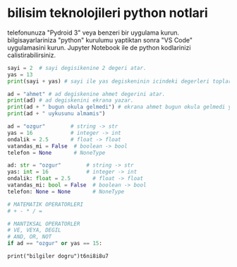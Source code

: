 # bilisim teknolojileri python notlari 

telefonunuza "Pydroid 3" veya benzeri bir uygulama kurun.
bilgisayarlariniza "python" kurulumu yaptiktan sonra "VS Code" uygulamasini kurun. 
Jupyter Notebook ile de python kodlarinizi calistirabilirsiniz.

```python
sayi = 2  # sayi degisikenine 2 degeri atar.
yas = 13  
print(sayi + yas) # sayi ile yas degiskeninin icindeki degerleri toplar ve ekrana yazar. 
```

```python
ad = "ahmet" # ad degiskenine ahmet degerini atar.
print(ad) # ad degiskenini ekrana yazar. 
print(ad + " bugun okula gelmedi") # ekrana ahmet bugun okula gelmedi yazar.
print(ad + " uykusunu almamis")
```

```python
ad = "ozgur"        # string -> str
yas = 16            # integer -> int
ondalik = 2.5       # float -> float
vatandas_mi = False  # boolean -> bool
telefon = None       # NoneType
```

```python
ad: str = "ozgur"        # string -> str
yas: int = 16            # integer -> int
ondalik: float = 2.5       # float -> float
vatandas_mi: bool = False  # boolean -> bool
telefon: None = None       # NoneType
```

```python
# MATEMATIK OPERATORLERI
# + - * / = 

# MANTIKSAL OPERATORLER
# VE, VEYA, DEGIL
# AND, OR, NOT
if ad == "ozgur" or yas == 15:
```




    print("bilgiler dogru")t6ni8i8u7
